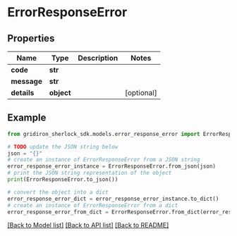 # ErrorResponseError


## Properties

Name | Type | Description | Notes
------------ | ------------- | ------------- | -------------
**code** | **str** |  | 
**message** | **str** |  | 
**details** | **object** |  | [optional] 

## Example

```python
from gridiron_sherlock_sdk.models.error_response_error import ErrorResponseError

# TODO update the JSON string below
json = "{}"
# create an instance of ErrorResponseError from a JSON string
error_response_error_instance = ErrorResponseError.from_json(json)
# print the JSON string representation of the object
print(ErrorResponseError.to_json())

# convert the object into a dict
error_response_error_dict = error_response_error_instance.to_dict()
# create an instance of ErrorResponseError from a dict
error_response_error_from_dict = ErrorResponseError.from_dict(error_response_error_dict)
```
[[Back to Model list]](../README.md#documentation-for-models) [[Back to API list]](../README.md#documentation-for-api-endpoints) [[Back to README]](../README.md)


